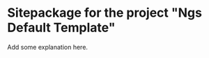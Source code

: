 Sitepackage for the project "Ngs Default Template"
==============================================================

Add some explanation here.
